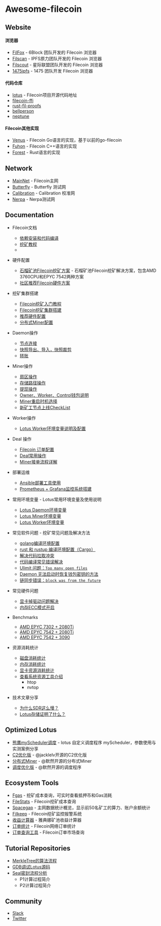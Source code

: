 # Awesome-filecoin

## Website
#### 浏览器
- [FilFox](https://filfox.info) - 6Block 团队开发的 Filecoin 浏览器
- [Filscan](https://filscan.io) - IPFS原力团队开发的 Filecoin 浏览器
- [Filscout](https://filscout.io) - 星际联盟团队开发的 Filecoin 浏览器
- [1475ipfs](https://1475ipfs.com/#/blockBrowser) - 1475 团队开发 Filecoin 浏览器

#### 代码仓库
- [lotus](https://github.com/filecoin-project/lotus) - Filecoin项目开源代码地址
- [filecoin-ffi](https://github.com/filecoin-project/filecoin-ffi)
- [rust-fil-proofs](https://github.com/filecoin-project/rust-fil-proofs)
- [bellperson](https://github.com/filecoin-project/bellperson)
- [neptune](https://github.com/filecoin-project/neptune)

#### Filecoin其他实现
- [Venus](https://github.com/filecoin-project/venus) - Filecoin Go语言的实现，基于以前的go-filecoin
- [Fuhon](https://github.com/filecoin-project/cpp-filecoin) - Filecoin C++语言的实现
- [Forest](https://github.com/ChainSafe/forest) - Rust语言的实现

## Network
- [MainNet](https://github.com/filecoin-project/lotus/tree/master) - Filecoin主网
- [Butterfly](https://github.com/filecoin-project/lotus/tree/ntwk-butterfly) - Butterfly 测试网
- [Calibration](https://github.com/filecoin-project/lotus/tree/ntwk-calibration-10.22.0) - Calibration 校准网
- [Nerpa](https://github.com/filecoin-project/lotus/tree/ntwk-nerpa) - Nerpa测试网

## Documentation
- Filecoin文档
  - [依赖安装和代码编译](https://docs.filecoin.io/get-started/lotus/installation/#build-and-install-lotus)
  - [挖矿教程](https://docs.filecoin.io/mine/lotus/)
  - []()

- 硬件配置
  - [石榴矿池Filecoin挖矿方案](https://6block.com/files/zh/Filecoin%20mining%20solution%20v8.0.pdf) - 石榴矿池Filecoin挖矿解决方案，包含AMD 3760CPU和EPYC 7542两种方案
  - [社区推荐Filecoin硬件方案]()

- 挖矿集群搭建
  - [Filecoin挖矿入门教程]()
  - [Filecoin挖矿集群搭建]()
  - [推荐硬件配置]()
  - [分布式Miner配置]()

- Daemon操作
  - [节点连接]()
  - [快照导出、导入，快照裁剪]()
  - [转账]()

- Miner操作
  - [扇区操作]()
  - [存储路径操作]()
  - [提现操作]()
  - [Owner、Worker、Control钱包说明]()
  - [Miner重启时机选择]()
  - [新矿工节点上线CheckList]()

- Worker操作
  - [Lotus Worker环境变量说明及配置]()

- Deal 操作
  - [Filecoin 订单配置]()
  - [Deal常用操作]()
  - [Miner接单流程详解]()

- 部署运维
  - [Ansible部署工具使用]()
  - [Prometheus + Grafana监控系统搭建]()

- 常用环境变量 - Lotus常用环境变量及使用说明
  - [Lotus Daemon环境变量]()
  - [Lotus Miner环境变量]()
  - [Lotus Worker环境变量]()

- 常见软件问题 - 挖矿常见问题及解决方法
  - [golang编译环境配置]()
  - [rust 和 rustup 编译环境配置（Cargo）]()
  - [解决代码拉取冲突]()
  - [代码编译常见错误解决]()
  - [Ulimit 问题：`Too many open files`]()
  - [Daemon 无法启动时恢复钱包密钥的方法]()
  - [链同步错误：`block was from the future`]()

- 常见硬件问题
  - [显卡掉驱动问题解决]()
  - [内存ECC模式开启]()

- Benchmarks
  - [AMD EPYC 7302 + 2080Ti]()
  - [AMD EPYC 7542 + 2080Ti]()
  - [AMD EPYC 7542 + 3090]()

- 资源消耗统计
  - [磁盘消耗统计]()
  - [内存消耗统计]()
  - [显卡资源消耗统计]()
  - [查看系统资源工具介绍]()
    - htop
    - nvtop

- 技术文章分享
  - [为什么SDR这么慢？]()
  - [Lotus存储证明了什么？]()

## Optimized Lotus
- [熊鹰myScheduler调度]() - lotus 自定义调度程序 myScheduler，参数使用与实测案例分享
- [C2优化版]() - @jacklelv开源的C2优化版
- [分布式Miner]() - @默然开源的分布式Miner
- [调度优化版]() - @默然开源的调度程序

## Ecosystem Tools
- [Fgas](https://fgas.io/index) - 挖矿成本查询，可实时查看抵押币和Gas消耗
- [FileStats](https://filstats.com) - Filecoin挖矿成本查询
- [Spacegap](https://spacegap.github.io/#/) - 主网数据统计概览，显示前50名矿工的算力、账户余额统计
- [Filkeep]() - Filecoin挖矿监控报警系统
- [收益计算器](https://calculator.atpool.com) - 雅典娜矿池收益计算器
- [订单统计](https://storage.fileco) - Filecoin网络订单统计
- [订单查询工具](https://filecoin.tools/) - Filecoin订单市场查询

## Tutorial Repositories
- [MerkleTree的算法流程]()
- [GDB调试Lotus源码]()
- [Seal密封流程分析]()
  - P1计算过程简介
  - P2计算过程简介

## Community
- [Slack]()
- [Twitter]()
